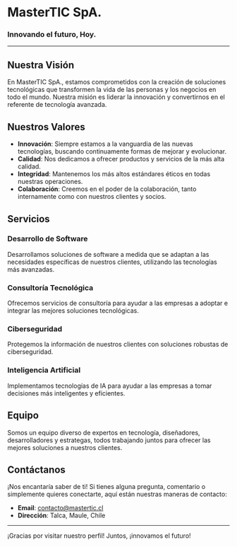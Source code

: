 # MasterTIC SpA.

### Innovando el futuro, Hoy.

---

## Nuestra Visión

En MasterTIC SpA., estamos comprometidos con la creación de soluciones tecnológicas que transformen la vida de las personas y los negocios en todo el mundo. Nuestra misión es liderar la innovación y convertirnos en el referente de tecnología avanzada.

## Nuestros Valores

- **Innovación**: Siempre estamos a la vanguardia de las nuevas tecnologías, buscando continuamente formas de mejorar y evolucionar.
- **Calidad**: Nos dedicamos a ofrecer productos y servicios de la más alta calidad.
- **Integridad**: Mantenemos los más altos estándares éticos en todas nuestras operaciones.
- **Colaboración**: Creemos en el poder de la colaboración, tanto internamente como con nuestros clientes y socios.

## Servicios

### Desarrollo de Software
Desarrollamos soluciones de software a medida que se adaptan a las necesidades específicas de nuestros clientes, utilizando las tecnologías más avanzadas.

### Consultoría Tecnológica
Ofrecemos servicios de consultoría para ayudar a las empresas a adoptar e integrar las mejores soluciones tecnológicas.

### Ciberseguridad
Protegemos la información de nuestros clientes con soluciones robustas de ciberseguridad.

### Inteligencia Artificial
Implementamos tecnologías de IA para ayudar a las empresas a tomar decisiones más inteligentes y eficientes.

## Equipo

Somos un equipo diverso de expertos en tecnología, diseñadores, desarrolladores y estrategas, todos trabajando juntos para ofrecer las mejores soluciones a nuestros clientes.

## Contáctanos

¡Nos encantaría saber de ti! Si tienes alguna pregunta, comentario o simplemente quieres conectarte, aquí están nuestras maneras de contacto:

- **Email**: contacto@mastertic.cl
- **Dirección**: Talca, Maule, Chile

---

¡Gracias por visitar nuestro perfil! Juntos, ¡innovamos el futuro!
